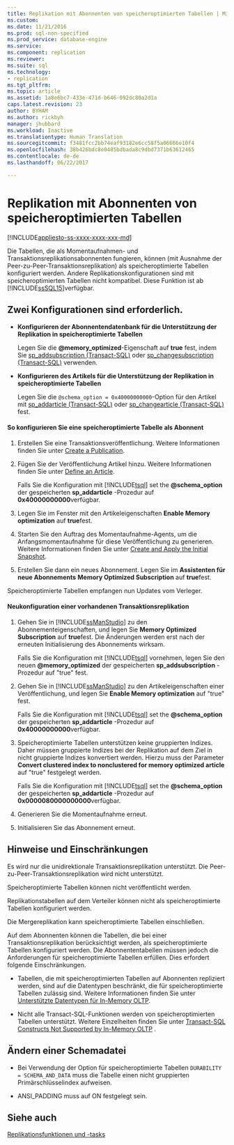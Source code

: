 ```yaml
---
title: Replikation mit Abonnenten von speicheroptimierten Tabellen | Microsoft-Dokumentation
ms.custom: 
ms.date: 11/21/2016
ms.prod: sql-non-specified
ms.prod_service: database-engine
ms.service: 
ms.component: replication
ms.reviewer: 
ms.suite: sql
ms.technology:
- replication
ms.tgt_pltfrm: 
ms.topic: article
ms.assetid: 1a8e6bc7-433e-471d-b646-092dc80a2d1a
caps.latest.revision: 23
author: BYHAM
ms.author: rickbyh
manager: jhubbard
ms.workload: Inactive
ms.translationtype: Human Translation
ms.sourcegitcommit: f3481fcc2bb74eaf93182e6cc58f5a06666e10f4
ms.openlocfilehash: 38b426bdc8e0485bdbada8c9dbd7371b63612465
ms.contentlocale: de-de
ms.lasthandoff: 06/22/2017

---
```

# <a name="replication-to-memory-optimized-table-subscribers"></a>Replikation mit Abonnenten von speicheroptimierten Tabellen
[!INCLUDE[appliesto-ss-xxxx-xxxx-xxx-md](../../includes/appliesto-ss-xxxx-xxxx-xxx-md.md)]

  Die Tabellen, die als Momentaufnahmen- und Transaktionsreplikationsabonnenten fungieren, können (mit Ausnahme der Peer-zu-Peer-Transaktionsreplikation) als speicheroptimierte Tabellen konfiguriert werden. Andere Replikationskonfigurationen sind mit speicheroptimierten Tabellen nicht kompatibel. Diese Funktion ist ab [!INCLUDE[ssSQL15](../../includes/sssql15-md.md)]verfügbar.  
  
## <a name="two-configurations-are-required"></a>Zwei Konfigurationen sind erforderlich.  
  
-   **Konfigurieren der Abonnentendatenbank für die Unterstützung der Replikation in speicheroptimierte Tabellen**  
  
     Legen Sie die **@memory_optimized**-Eigenschaft auf **true** fest, indem Sie [sp_addsubscription &#40;Transact-SQL&#41;](../../relational-databases/system-stored-procedures/sp-addsubscription-transact-sql.md) oder [sp_changesubscription &#40;Transact-SQL&#41;](../../relational-databases/system-stored-procedures/sp-changesubscription-transact-sql.md) verwenden.  
  
-   **Konfigurieren des Artikels für die Unterstützung der Replikation in speicheroptimierte Tabellen**  
  
     Legen Sie die `@schema_option = 0x40000000000`-Option für den Artikel mit [sp_addarticle &#40;Transact-SQL&#41;](../../relational-databases/system-stored-procedures/sp-addarticle-transact-sql.md) oder [sp_changearticle &#40;Transact-SQL&#41;](../../relational-databases/system-stored-procedures/sp-changearticle-transact-sql.md) fest.  
  
#### <a name="to-configure-a-memory-optimized-table-as-a-subscriber"></a>So konfigurieren Sie eine speicheroptimierte Tabelle als Abonnent  
  
1.  Erstellen Sie eine Transaktionsveröffentlichung. Weitere Informationen finden Sie unter [Create a Publication](../../relational-databases/replication/publish/create-a-publication.md).  
  
2.  Fügen Sie der Veröffentlichung Artikel hinzu. Weitere Informationen finden Sie unter [Define an Article](../../relational-databases/replication/publish/define-an-article.md).  
  
     Falls Sie die Konfiguration mit [!INCLUDE[tsql](../../includes/tsql-md.md)] set the **@schema_option** der gespeicherten **sp_addarticle** -Prozedur auf   
    **0x40000000000**verfügbar.  
  
3.  Legen Sie im Fenster mit den Artikeleigenschaften **Enable Memory optimization** auf **true**fest.  
  
4.  Starten Sie den Auftrag des Momentaufnahme-Agents, um die Anfangsmomentaufnahme für diese Veröffentlichung zu generieren. Weitere Informationen finden Sie unter [Create and Apply the Initial Snapshot](../../relational-databases/replication/create-and-apply-the-initial-snapshot.md).  
  
5.  Erstellen Sie dann ein neues Abonnement. Legen Sie im **Assistenten für neue Abonnements** **Memory Optimized Subscription** auf **true**fest.  
  
 Speicheroptimierte Tabellen empfangen nun Updates vom Verleger.  
  
#### <a name="reconfigure-an-existing-transaction-replication"></a>Neukonfiguration einer vorhandenen Transaktionsreplikation  
  
1.  Gehen Sie in [!INCLUDE[ssManStudio](../../includes/ssmanstudio-md.md)] zu den Abonnementeigenschaften, und legen Sie **Memory Optimized Subscription** auf **true**fest. Die Änderungen werden erst nach der erneuten Initialisierung des Abonnements wirksam.  
  
     Falls Sie die Konfiguration mit [!INCLUDE[tsql](../../includes/tsql-md.md)] vornehmen, legen Sie den neuen **@memory_optimized** der gespeicherten **sp_addsubscription** -Prozedur auf "true" fest.  
  
2.  Gehen Sie in [!INCLUDE[ssManStudio](../../includes/ssmanstudio-md.md)] zu den Artikeleigenschaften einer Veröffentlichung, und legen Sie **Enable Memory optimization** auf "true" fest.  
  
     Falls Sie die Konfiguration mit [!INCLUDE[tsql](../../includes/tsql-md.md)] set the **@schema_option** der gespeicherten **sp_addarticle** -Prozedur auf   
    **0x40000000000**verfügbar.  
  
3.  Speicheroptimierte Tabellen unterstützen keine gruppierten Indizes. Daher müssen gruppierte Indizes bei der Replikation auf dem Ziel in nicht gruppierte Indizes konvertiert werden. Hierzu muss der Parameter **Convert clustered index to nonclustered for memory optimized article** auf "true" festgelegt werden.  
  
     Falls Sie die Konfiguration mit [!INCLUDE[tsql](../../includes/tsql-md.md)] set the **@schema_option** der gespeicherten **sp_addarticle** -Prozedur auf  **0x0000080000000000**verfügbar.  
  
4.  Generieren Sie die Momentaufnahme erneut.  
  
5.  Initialisieren Sie das Abonnement erneut.  
  
## <a name="remarks-and-restrictions"></a>Hinweise und Einschränkungen  
 Es wird nur die unidirektionale Transaktionsreplikation unterstützt. Die Peer-zu-Peer-Transaktionsreplikation wird nicht unterstützt.  
  
 Speicheroptimierte Tabellen können nicht veröffentlicht werden.  
  
 Replikationstabellen auf dem Verteiler können nicht als speicheroptimierte Tabellen konfiguriert werden.  
  
 Die Mergereplikation kann speicheroptimierte Tabellen einschließen.  
  
 Auf dem Abonnenten können die Tabellen, die bei einer Transaktionsreplikation berücksichtigt werden, als speicheroptimierte Tabellen konfiguriert werden. Die Abonnententabellen müssen jedoch die Anforderungen für speicheroptimierte Tabellen erfüllen. Dies erfordert folgende Einschränkungen.  
 
-   Tabellen, die mit speicheroptimierten Tabellen auf Abonnenten repliziert werden, sind auf die Datentypen beschränkt, die für speicheroptimierte Tabellen zulässig sind. Weitere Informationen finden Sie unter [Unterstützte Datentypen für In-Memory OLTP](../../relational-databases/in-memory-oltp/supported-data-types-for-in-memory-oltp.md).  
  
-   Nicht alle Transact-SQL-Funktionen werden von speicheroptimierten Tabellen unterstützt. Weitere Einzelheiten finden Sie unter [Transact-SQL Constructs Not Supported by In-Memory OLTP](../../relational-databases/in-memory-oltp/transact-sql-constructs-not-supported-by-in-memory-oltp.md) .  
  
##  <a name="Schema"></a> Ändern einer Schemadatei  
  
-   Bei Verwendung der Option für speicheroptimierte Tabellen `DURABILITY = SCHEMA_AND_DATA` muss die Tabelle einen nicht gruppierten Primärschlüsselindex aufweisen.  
  
-   ANSI_PADDING muss auf ON festgelegt sein.  
  
## <a name="see-also"></a>Siehe auch  
 [Replikationsfunktionen und -tasks](../../relational-databases/replication/replication-features-and-tasks.md)  
  
  


